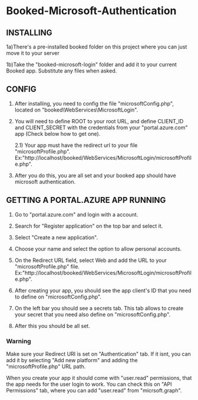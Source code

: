 # Booked-Microsoft-Authentication

## INSTALLING

 1a)There's a pre-installed booked folder on this project where you can just move it to your server
 
 1b)Take the "booked-microsoft-login" folder and add it to your current Booked app. 
	Substitute any files when asked.
	
## CONFIG

  1) After installing, you need to config the file "microsoftConfig.php", located on
		"booked\WebServices\MicrosoftLogin".
		
  2) You will need to define ROOT to your root URL, and define CLIENT_ID and CLIENT_SECRET
		with the credentials from your "portal.azure.com" app (Check below how to get one).
		
		2.1) Your app must have the redirect url to your file "microsoftProfile.php".
			Ex:"http://localhost/booked/WebServices/MicrosoftLogin/microsoftProfile.php".
		
  3) After you do this, you are all set and your booked app should have microsoft authentication.

## GETTING A PORTAL.AZURE APP RUNNING

  1) Go to "portal.azure.com" and login with a account. 
		
  2) Search for "Register application" on the top bar and select it.
  
  3) Select "Create a new application".
  
  4) Choose your name and select the option to allow personal accounts.
  
  5) On the Redirect URL field, select Web and add the URL to your "microsoftProfile.php" file.
		Ex:"http://localhost/booked/WebServices/MicrosoftLogin/microsoftProfile.php".

  6) After creating your app, you should see the app client's ID 
		that you need to define on "microsoftConfig.php".
  
  7) On the left bar you should see a secrets tab. This tab allows to create your secret 
		that you need also define on "microsoftConfig.php".
		
  8) After this you should be all set.
		
### Warning
  Make sure your Redirect URI is set on "Authentication" tab. 
  If it isnt, you can add it by selecting "Add new platform" and adding the "microsoftProfile.php" URL path.
  
  When you create your app it should come with "user.read" permissions, that the app needs for the user login to work.
  You can check this on "API Permissions" tab, where you can add "user.read" from "micrsoft.graph".
  
